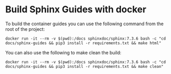 # Build Sphinx Guides with docker

To build the container guides you can use the following command from the root of the project:

```
docker run -it --rm -v $(pwd):/docs sphinxdoc/sphinx:7.3.6 bash -c "cd docs/sphinx-guides && pip3 install -r requirements.txt && make html"
```

You can also use the following to make clean the build:
```
docker run -it --rm -v $(pwd):/docs sphinxdoc/sphinx:7.3.6 bash -c "cd docs/sphinx-guides && pip3 install -r requirements.txt && make clean"
```